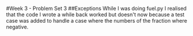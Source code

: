 #Week 3 - Problem Set 3
##Exceptions
While I was doing fuel.py I realised that the code I wrote a while back worked but doesn't now because a test case was added to handle a case where the numbers of the fraction where negative.


 <!-- This showed me the ---- in full effect that I learnt in the Git University course, because before a program is deployed there's a stage where it is tested again several test cases -->